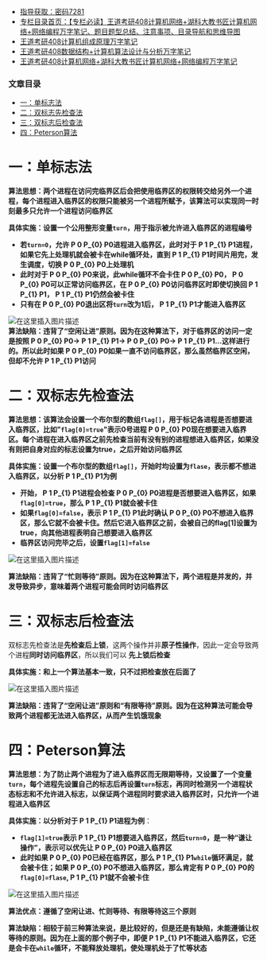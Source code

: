  

- [指导获取：密码7281](https://url18.ctfile.com/f/22722418-803125355-edf378)
- [专栏目录首页：【专栏必读】王道考研408计算机网络+湖科大教书匠计算机网络+网络编程万字笔记、题目题型总结、注意事项、目录导航和思维导图](https://zhangxing-tech.blog.csdn.net/article/details/121004242?spm=1001.2014.3001.5502)
- [王道考研408计算机组成原理万字笔记](https://zhangxing-tech.blog.csdn.net/article/details/120664162?spm=1001.2014.3001.5502)
- [王道考研408数据结构+计算机算法设计与分析万字笔记](https://blog.csdn.net/qq_39183034/article/details/121501138?spm=1001.2014.3001.5501)
- [王道考研408计算机网络+湖科大教书匠计算机网络+网络编程万字笔记](https://zhangxing-tech.blog.csdn.net/article/details/125668174)

### 文章目录

- [一：单标志法](#_9)
- [二：双标志先检查法](#_24)
- [三：双标志后检查法](#_39)
- [四：Peterson算法](#Peterson_49)

# 一：单标志法

**算法思想：两个进程在访问完临界区后会把使用临界区的权限转交给另外一个进程，每个进程进入临界区的权限只能被另一个进程所赋予，该算法可以实现同一时刻最多只允许一个进程访问临界区**

**具体实施：设置一个公用整形变量`turn`，用于指示被允许进入临界区的进程编号**

- **若`turn=0`，允许 P 0 P\_\{0\} P0​进程进入临界区，此时对于 P 1 P\_\{1\} P1​进程，如果它先上处理机就会被卡在while循环处，直到 P 1 P\_\{1\} P1​时间片用完，发生调度，切换 P 0 P\_\{0\} P0​上处理机**
- **此时对于 P 0 P\_\{0\} P0​来说，此while循环不会卡住 P 0 P\_\{0\} P0​， P 0 P\_\{0\} P0​可以正常访问临界区，在 P 0 P\_\{0\} P0​访问临界区时即使切换回 P 1 P\_\{1\} P1​， P 1 P\_\{1\} P1​仍然会被卡住**
- **只有在 P 0 P\_\{0\} P0​退出区将`turn`改为1后， P 1 P\_\{1\} P1​才能进入临界区**

![在这里插入图片描述](https://ziquyun.com/main/csdn/img?url=https%3A%2F%2Fimg-blog.csdnimg.cn%2Ffbf45a2f5cce445d9f9aaee3814c5e38.png%3Fx-oss-process%3Dimage%2Fwatermark%2Ctype_ZHJvaWRzYW5zZmFsbGJhY2s%2Cshadow_50%2Ctext_Q1NETiBA5oiR5pOm5LqGREo%3D%2Csize_20%2Ccolor_FFFFFF%2Ct_70%2Cg_se%2Cx_16&rfUrl=https%3A%2F%2Fzhangxing-tech.blog.csdn.net%2Farticle%2Fdetails%2F121172492)  
**算法缺陷：违背了“空闲让进”原则。因为在这种算法下，对于临界区的访问一定是按照 P 0 P\_\{0\} P0​\-> P 1 P\_\{1\} P1​\-> P 0 P\_\{0\} P0​\-> P 1 P\_\{1\} P1​…这样进行的。所以此时如果 P 0 P\_\{0\} P0​如果一直不访问临界区，那么虽然临界区空闲，但却不允许 P 1 P\_\{1\} P1​访问**

# 二：双标志先检查法

**算法思想：该算法会设置一个布尔型的数组`flag[]`，用于标记各进程是否想要进入临界区，比如"`flag[0]=true`"表示0号进程 P 0 P\_\{0\} P0​现在想要进入临界区。每个进程在进入临界区之前先检查当前有没有别的进程想进入临界区，如果没有则把自身对应的标志设置为true，之后开始访问临界区**

**具体实施：设置一个布尔型的数组`flag[]`，开始时均设置为`flase`，表示都不想进入临界区，以分析 P 1 P\_\{1\} P1​为例**

- **开始， P 1 P\_\{1\} P1​进程会检查 P 0 P\_\{0\} P0​进程是否想要进入临界区，如果`flag[0]=true`，那么 P 1 P\_\{1\} P1​就会被卡住**
- **如果`flag[0]=false`，表示 P 1 P\_\{1\} P1​此时确认 P 0 P\_\{0\} P0​不想进入临界区，那么它就不会被卡住。然后它进入临界区之前，会被自己的flag\[1\]设置为true，向其他进程表明自己想要进入临界区**
- **临界区访问完毕之后，设置`flag[1]=false`**

![在这里插入图片描述](https://ziquyun.com/main/csdn/img?url=https%3A%2F%2Fimg-blog.csdnimg.cn%2F32b7477ab3f34eb28fa5118b3241fd3b.png%3Fx-oss-process%3Dimage%2Fwatermark%2Ctype_ZHJvaWRzYW5zZmFsbGJhY2s%2Cshadow_50%2Ctext_Q1NETiBA5oiR5pOm5LqGREo%3D%2Csize_20%2Ccolor_FFFFFF%2Ct_70%2Cg_se%2Cx_16&rfUrl=https%3A%2F%2Fzhangxing-tech.blog.csdn.net%2Farticle%2Fdetails%2F121172492)

**算法缺陷：违背了“忙则等待”原则。因为在这种算法下，两个进程是并发的，并发导致异步，意味着两个进程可能会同时访问临界区**

# 三：双标志后检查法

双标志先检查法是**先检查后上锁**，这两个操作并非**原子性操作**，因此一定会导致两个进程**同时访问临界区**，所以我们可以 **先上锁后检查**

**具体实施：和上一个算法基本一致，只不过把检查放在后面了**

![在这里插入图片描述](https://ziquyun.com/main/csdn/img?url=https%3A%2F%2Fimg-blog.csdnimg.cn%2F6cdc05623eec463abad0e03d6a749201.png%3Fx-oss-process%3Dimage%2Fwatermark%2Ctype_ZHJvaWRzYW5zZmFsbGJhY2s%2Cshadow_50%2Ctext_Q1NETiBA5oiR5pOm5LqGREo%3D%2Csize_20%2Ccolor_FFFFFF%2Ct_70%2Cg_se%2Cx_16&rfUrl=https%3A%2F%2Fzhangxing-tech.blog.csdn.net%2Farticle%2Fdetails%2F121172492)

**算法缺陷：违背了“空闲让进”原则和“有限等待”原则。因为在这种算法可能会导致两个进程都无法进入临界区，从而产生饥饿现象**

# 四：Peterson算法

**算法思想：为了防止两个进程为了进入临界区而无限期等待，又设置了一个变量`turn`，每个进程先设置自己的标志后再设置`turn`标志，再同时检测另一个进程状态标志和不允许进入标志，以保证两个进程同时要求进入临界区时，只允许一个进程进入临界区**

**具体实施：以分析对于 P 1 P\_\{1\} P1​进程为例**：

- **`flag[1]=true`表示 P 1 P\_\{1\} P1​想要进入临界区，然后`turn=0`，是一种“谦让操作”，表示可以优先让 P 0 P\_\{0\} P0​进入临界区**
- **此时如果 P 0 P\_\{0\} P0​已经在临界区，那么 P 1 P\_\{1\} P1​`while`循环满足，就会被卡住；如果 P 0 P\_\{0\} P0​不想进入临界区，那么肯定有 P 0 P\_\{0\} P0​的`flag[0]=flase`, P 1 P\_\{1\} P1​就不会被卡住**

![在这里插入图片描述](https://ziquyun.com/main/csdn/img?url=https%3A%2F%2Fimg-blog.csdnimg.cn%2F7057f2e5d5cd41daba895264313b6391.png%3Fx-oss-process%3Dimage%2Fwatermark%2Ctype_ZHJvaWRzYW5zZmFsbGJhY2s%2Cshadow_50%2Ctext_Q1NETiBA5oiR5pOm5LqGREo%3D%2Csize_20%2Ccolor_FFFFFF%2Ct_70%2Cg_se%2Cx_16&rfUrl=https%3A%2F%2Fzhangxing-tech.blog.csdn.net%2Farticle%2Fdetails%2F121172492)

**算法优点：遵循了空闲让进、忙则等待、有限等待这三个原则**

**算法缺陷：相较于前三种算法来说，是比较好的，但是还是有缺陷，未能遵循让权等待的原则。因为在上面的那个例子中，即便 P 1 P\_\{1\} P1​不能进入临界区，它还是会卡在`while`循环，不能释放处理机，使处理机处于了忙等状态**